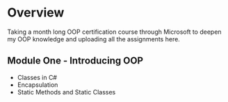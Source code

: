 # Overview

Taking a month long OOP certification course through Microsoft to deepen my OOP knowledge and uploading all the assignments here.

## Module One - Introducing OOP

* Classes in C#
* Encapsulation
* Static Methods and Static Classes